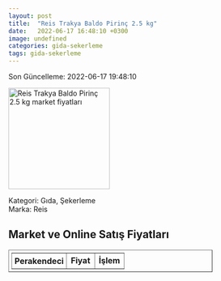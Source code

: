 ```yaml
---
layout: post
title:  "Reis Trakya Baldo Pirinç 2.5 kg"
date:   2022-06-17 16:48:10 +0300
image: undefined
categories: gida-sekerleme
tags: gida-sekerleme
---
```


Son Güncelleme: 2022-06-17 19:48:10

<img src="undefined" width="200" alt="Reis Trakya Baldo Pirinç 2.5 kg market fiyatları" />

Kategori: Gıda, Şekerleme
<br />
Marka: Reis

<h2>Market ve Online Satış Fiyatları</h2>

<table border="1" style="padding: 5px;width:80%;">
  <tr>
    <td style="padding: 5px;"><strong>Perakendeci</strong></td>
    <td><strong>Fiyat</strong></td>
    <td><strong>İşlem</strong></td>
  </tr>
  
</table>

